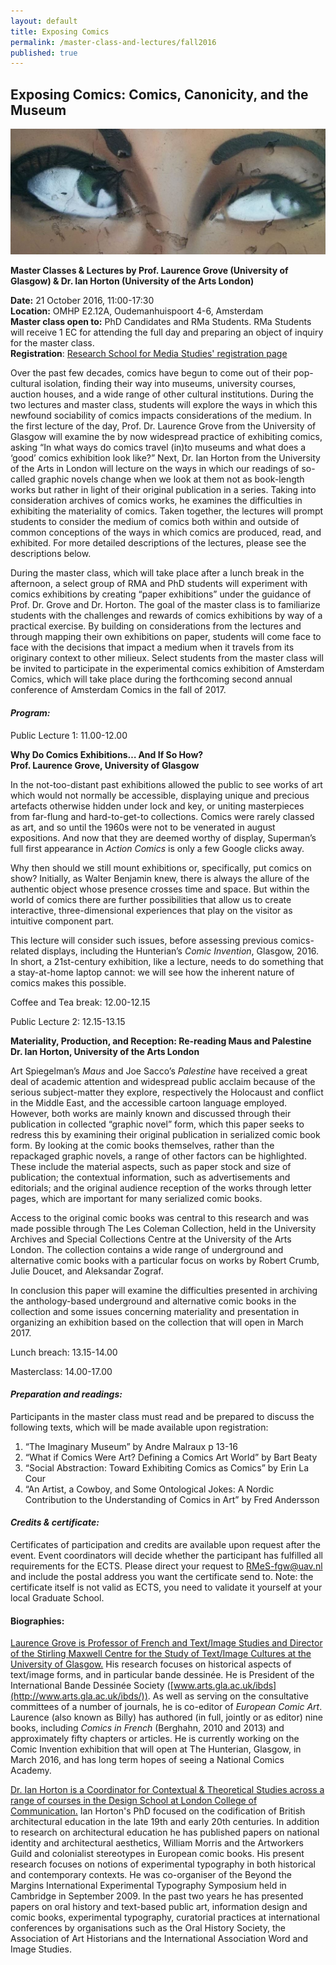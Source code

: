 ```yaml
---
layout: default
title: Exposing Comics
permalink: /master-class-and-lectures/fall2016
published: true
---
```


## Exposing Comics: Comics, Canonicity, and the Museum

<img src="img/Exposing-Comics-1030x412.jpg" alt="" width="685" />

__Master Classes & Lectures by Prof. Laurence Grove (University of Glasgow) & Dr. Ian Horton (University of the Arts London)__

__Date:__ 21 October 2016, 11:00-17:30   
__Location:__ OMHP E2.12A, Oudemanhuispoort 4-6, Amsterdam  
__Master class open to:__ PhD Candidates and RMa Students. RMa Students will receive 1 EC for attending the full day and preparing an object of inquiry for the master class.  
__Registration__: [Research School for Media Studies' registration page](http://www.rmes.nl/v02/events/masterclass-exploring-comics/) 

Over the past few decades, comics have begun to come out of their pop-cultural isolation, finding their way into museums, university courses, auction houses, and a wide range of other cultural institutions. During the two lectures and master class, students will explore the ways in which this newfound sociability of comics impacts considerations of the medium. In the first lecture of the day, Prof. Dr. Laurence Grove from the University of Glasgow will examine the by now widespread practice of exhibiting comics, asking “In what ways do comics travel (in)to museums and what does a ‘good’ comics exhibition look like?” Next, Dr. Ian Horton from the University of the Arts in London will lecture on the ways in which our readings of so-called graphic novels change when we look at them not as book-length works but rather in light of their original publication in a series. Taking into consideration archives of comics works, he examines the difficulties in exhibiting the materiality of comics. Taken together, the lectures will prompt students to consider the medium of comics both within and outside of common conceptions of the ways in which comics are produced, read, and exhibited. For more detailed descriptions of the lectures, please see the descriptions below.

During the master class, which will take place after a lunch break in the afternoon, a select group of RMA and PhD students will experiment with comics exhibitions by creating “paper exhibitions” under the guidance of Prof. Dr. Grove and Dr. Horton. The goal of the master class is to familiarize students with the challenges and rewards of comics exhibitions by way of a practical exercise. By building on considerations from the lectures and through mapping their own exhibitions on paper, students will come face to face with the decisions that impact a medium when it travels from its originary context to other milieux. Select students from the master class will be invited to participate in the experimental comics exhibition of Amsterdam Comics, which will take place during the forthcoming second annual conference of Amsterdam Comics in the fall of 2017.

#### _Program:_

Public Lecture 1: 11.00-12.00

__Why Do Comics Exhibitions… And If So How?__  
__Prof. Laurence Grove, University of Glasgow__


In the not-too-distant past exhibitions allowed the public to see works of art which would not normally be accessible, displaying unique and precious artefacts otherwise hidden under lock and key, or uniting masterpieces from far-flung and hard-to-get-to collections. Comics were rarely classed as art, and so until the 1960s were not to be venerated in august expositions. And now that they are deemed worthy of display, Superman’s full first appearance in _Action Comics_ is only a few Google clicks away.

Why then should we still mount exhibitions or, specifically, put comics on show? Initially, as Walter Benjamin knew, there is always the allure of the authentic object whose presence crosses time and space. But within the world of comics there are further possibilities that allow us to create interactive, three-dimensional experiences that play on the visitor as intuitive component part.

This lecture will consider such issues, before assessing previous comics-related displays, including the Hunterian’s _Comic Invention_, Glasgow, 2016. In short, a 21st-century exhibition, like a lecture, needs to do something that a stay-at-home laptop cannot: we will see how the inherent nature of comics makes this possible.

Coffee and Tea break: 12.00-12.15

Public Lecture 2: 12.15-13.15

__Materiality, Production, and Reception: Re-reading Maus and Palestine__
__Dr. Ian Horton, University of the Arts London__

Art Spiegelman’s _Maus_ and Joe Sacco’s _Palestine_ have received a great deal of academic attention and widespread public acclaim because of the serious subject-matter they explore, respectively the Holocaust and conflict in the Middle East, and the accessible cartoon language employed. However, both works are mainly known and discussed through their publication in collected “graphic novel” form, which this paper seeks to redress this by examining their original publication in serialized comic book form. By looking at the comic books themselves, rather than the repackaged graphic novels, a range of other factors can be highlighted. These include the material aspects, such as paper stock and size of publication; the contextual information, such as advertisements and editorials; and the original audience reception of the works through letter pages, which are important for many serialized comic books.

Access to the original comic books was central to this research and was made possible through The Les Coleman Collection, held in the University Archives and Special Collections Centre at the University of the Arts London. The collection contains a wide range of underground and alternative comic books with a particular focus on works by Robert Crumb, Julie Doucet, and Aleksandar Zograf.

In conclusion this paper will examine the difficulties presented in archiving the anthology-based underground and alternative comic books in the collection and some issues concerning materiality and presentation in organizing an exhibition based on the collection that will open in March 2017.

Lunch breach: 13.15-14.00

Masterclass: 14.00-17.00

#### _Preparation and readings:_

Participants in the master class must read and be prepared to discuss the following texts, which will be made available upon registration:

1. “The Imaginary Museum” by Andre Malraux p 13-16
2. “What if Comics Were Art? Defining a Comics Art World” by Bart Beaty
3. “Social Abstraction: Toward Exhibiting Comics as Comics” by Erin La Cour
4. “An Artist, a Cowboy, and Some Ontological Jokes: A Nordic Contribution to the Understanding of Comics in Art” by Fred Andersson

#### _Credits & certificate:_

Certificates of participation and credits are available upon request after the event. Event coordinators will decide whether the participant has fulfilled all requirements for the ECTS. Please direct your request to RMeS-fgw@uav.nl and include the postal address you want the certificate send to. Note: the certificate itself is not valid as ECTS, you need to validate it yourself at your local Graduate School.

#### Biographies:

[Laurence Grove is Professor of French and Text/Image Studies and Director of the Stirling Maxwell Centre for the Study of Text/Image Cultures at the University of Glasgow.](http://www.gla.ac.uk/schools/mlc/staff/laurencegrove/#/researchinterests) His research focuses on historical aspects of text/image forms, and in particular bande dessinée.  He is President of the International Bande Dessinée Society ([www.arts.gla.ac.uk/ibds](http://www.arts.gla.ac.uk/ibds/)).  As well as serving on the consultative committees of a number of journals, he is co-editor of _European Comic Art_.  Laurence (also known as Billy) has authored (in full, jointly or as editor) nine books, including _Comics in French_ (Berghahn, 2010 and 2013) and approximately fifty chapters or articles. He is currently working on the Comic Invention exhibition that will open at The Hunterian, Glasgow, in March 2016, and has long term hopes of seeing a National Comics Academy.

[Dr. Ian Horton is a Coordinator for Contextual & Theoretical Studies across a range of courses in the Design School at London College of Communication.](http://www.arts.ac.uk/lcc/people/school-of-design-teaching-staff/dr-ian-horton/) Ian Horton's PhD focused on the codification of British architectural education in the late 19th and early 20th centuries. In addition to research on architectural education he has published papers on national identity and architectural aesthetics, William Morris and the Artworkers Guild and colonialist stereotypes in European comic books. His present research focuses on notions of experimental typography in both historical and contemporary contexts. He was co-organiser of the Beyond the Margins International Experimental Typography Symposium held in Cambridge in September 2009. In the past two years he has presented papers on oral history and text-based public art, information design and comic books, experimental typography, curatorial practices at international conferences by organisations such as the Oral History Society, the Association of Art Historians and the International Association Word and Image Studies.


